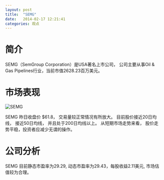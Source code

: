 ```yaml
---
layout: post
title:  "SEMG"
date:   2014-02-17 12:21:41
categories: 观点
---
```


# 简介
SEMG（SemGroup Corporation）是USA著名上市公司，
公司主要从事Oil & Gas Pipelines行业，当前市值2628.23百万美元。

# 市场表现

![SEMG](http://finviz.com/chart.ashx?t=SEMG&ty=c&ta=1&p=d&s=l)

SEMG 昨日收盘价 $61.8，
交易量较正常情况有所放大。
目前股价接近20日均线，
接近50日均线，
并且处于200日均线以上。
从短期市场走势来看，
股价走势平稳，投资者应减少无谓的操作。

# 公司分析
SEMG 目前静态市盈率为29.29, 动态市盈率为29.43，每股收益2.11美元,
市场估值较为合理。
